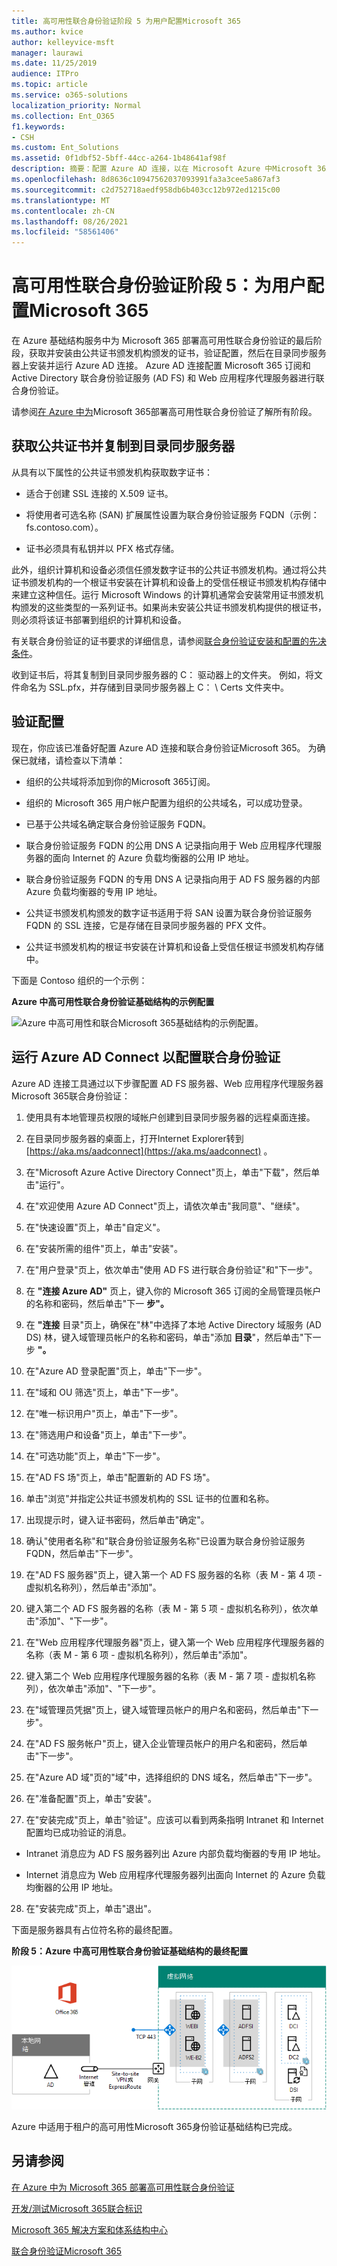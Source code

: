 ```yaml
---
title: 高可用性联合身份验证阶段 5 为用户配置Microsoft 365
ms.author: kvice
author: kelleyvice-msft
manager: laurawi
ms.date: 11/25/2019
audience: ITPro
ms.topic: article
ms.service: o365-solutions
localization_priority: Normal
ms.collection: Ent_O365
f1.keywords:
- CSH
ms.custom: Ent_Solutions
ms.assetid: 0f1dbf52-5bff-44cc-a264-1b48641af98f
description: 摘要：配置 Azure AD 连接，以在 Microsoft Azure 中Microsoft 365高可用性联合身份验证。
ms.openlocfilehash: 8d8636c10947562037093991fa3a3cee5a867af3
ms.sourcegitcommit: c2d752718aedf958db6b403cc12b972ed1215c00
ms.translationtype: MT
ms.contentlocale: zh-CN
ms.lasthandoff: 08/26/2021
ms.locfileid: "58561406"
---
```

# <a name="high-availability-federated-authentication-phase-5-configure-federated-authentication-for-microsoft-365"></a>高可用性联合身份验证阶段 5：为用户配置Microsoft 365

在 Azure 基础结构服务中为 Microsoft 365 部署高可用性联合身份验证的最后阶段，获取并安装由公共证书颁发机构颁发的证书，验证配置，然后在目录同步服务器上安装并运行 Azure AD 连接。 Azure AD 连接配置 Microsoft 365 订阅和 Active Directory 联合身份验证服务 (AD FS) 和 Web 应用程序代理服务器进行联合身份验证。
  
请参阅[在 Azure 中为](deploy-high-availability-federated-authentication-for-microsoft-365-in-azure.md)Microsoft 365部署高可用性联合身份验证了解所有阶段。
  
## <a name="get-a-public-certificate-and-copy-it-to-the-directory-synchronization-server"></a>获取公共证书并复制到目录同步服务器

从具有以下属性的公共证书颁发机构获取数字证书：
  
- 适合于创建 SSL 连接的 X.509 证书。
    
- 将使用者可选名称 (SAN) 扩展属性设置为联合身份验证服务 FQDN（示例：fs.contoso.com）。
    
- 证书必须具有私钥并以 PFX 格式存储。
    
此外，组织计算机和设备必须信任颁发数字证书的公共证书颁发机构。通过将公共证书颁发机构的一个根证书安装在计算机和设备上的受信任根证书颁发机构存储中来建立这种信任。运行 Microsoft Windows 的计算机通常会安装常用证书颁发机构颁发的这些类型的一系列证书。如果尚未安装公共证书颁发机构提供的根证书，则必须将该证书部署到组织的计算机和设备。
  
有关联合身份验证的证书要求的详细信息，请参阅[联合身份验证安装和配置的先决条件](/azure/active-directory/connect/active-directory-aadconnect-prerequisites#prerequisites-for-federation-installation-and-configuration)。
  
收到证书后，将其复制到目录同步服务器的 C： 驱动器上的文件夹。 例如，将文件命名为 SSL.pfx，并存储到目录同步服务器上 C： \\ Certs 文件夹中。
  
## <a name="verify-your-configuration"></a>验证配置

现在，你应该已准备好配置 Azure AD 连接和联合身份验证Microsoft 365。 为确保已就绪，请检查以下清单：
  
- 组织的公共域将添加到你的Microsoft 365订阅。
    
- 组织的 Microsoft 365 用户帐户配置为组织的公共域名，可以成功登录。
    
- 已基于公共域名确定联合身份验证服务 FQDN。
    
- 联合身份验证服务 FQDN 的公用 DNS A 记录指向用于 Web 应用程序代理服务器的面向 Internet 的 Azure 负载均衡器的公用 IP 地址。
    
- 联合身份验证服务 FQDN 的专用 DNS A 记录指向用于 AD FS 服务器的内部 Azure 负载均衡器的专用 IP 地址。
    
- 公共证书颁发机构颁发的数字证书适用于将 SAN 设置为联合身份验证服务 FQDN 的 SSL 连接，它是存储在目录同步服务器的 PFX 文件。
    
- 公共证书颁发机构的根证书安装在计算机和设备上受信任根证书颁发机构存储中。
    
下面是 Contoso 组织的一个示例：
  
**Azure 中高可用性联合身份验证基础结构的示例配置**

![Azure 中高可用性和联合Microsoft 365基础结构的示例配置。](../media/ac1a6a0d-0156-4407-9336-6e4cd6db8633.png)
  
## <a name="run-azure-ad-connect-to-configure-federated-authentication"></a>运行 Azure AD Connect 以配置联合身份验证

Azure AD 连接工具通过以下步骤配置 AD FS 服务器、Web 应用程序代理服务器Microsoft 365联合身份验证：
  
1. 使用具有本地管理员权限的域帐户创建到目录同步服务器的远程桌面连接。
    
2. 在目录同步服务器的桌面上，打开Internet Explorer转到 [https://aka.ms/aadconnect](https://aka.ms/aadconnect) 。
    
3. 在"Microsoft Azure Active Directory Connect"页上，单击"下载"，然后单击"运行"。
    
4. 在"欢迎使用 Azure AD Connect"页上，请依次单击"我同意"、"继续"。
    
5. 在"快速设置"页上，单击"自定义"。
    
6. 在"安装所需的组件"页上，单击"安装"。
    
7. 在"用户登录"页上，依次单击"使用 AD FS 进行联合身份验证"和"下一步"。
    
8. 在 **"连接 Azure AD"** 页上，键入你的 Microsoft 365 订阅的全局管理员帐户的名称和密码，然后单击"下一 **步"。**
    
9. 在 **"连接** 目录"页上，确保在"林"中选择了本地 Active Directory 域服务 (AD DS) 林，键入域管理员帐户的名称和密码，单击"添加 **目录**"，然后单击"下一步 **"。**
    
10. 在"Azure AD 登录配置"页上，单击"下一步"。
    
11. 在"域和 OU 筛选"页上，单击"下一步"。
    
12. 在"唯一标识用户"页上，单击"下一步"。
    
13. 在"筛选用户和设备"页上，单击"下一步"。
    
14. 在"可选功能"页上，单击"下一步"。
    
15. 在"AD FS 场"页上，单击"配置新的 AD FS 场"。
    
16. 单击"浏览"并指定公共证书颁发机构的 SSL 证书的位置和名称。
    
17. 出现提示时，键入证书密码，然后单击"确定"。
    
18. 确认"使用者名称"和"联合身份验证服务名称"已设置为联合身份验证服务 FQDN，然后单击"下一步"。
    
19. 在"AD FS 服务器"页上，键入第一个 AD FS 服务器的名称（表 M - 第 4 项 - 虚拟机名称列），然后单击"添加"。
    
20. 键入第二个 AD FS 服务器的名称（表 M - 第 5 项 - 虚拟机名称列），依次单击"添加"、"下一步"。
    
21. 在"Web 应用程序代理服务器"页上，键入第一个 Web 应用程序代理服务器的名称（表 M - 第 6 项 - 虚拟机名称列），然后单击"添加"。
    
22. 键入第二个 Web 应用程序代理服务器的名称（表 M - 第 7 项 - 虚拟机名称列），依次单击"添加"、"下一步"。
    
23. 在"域管理员凭据"页上，键入域管理员帐户的用户名和密码，然后单击"下一步"。
    
24. 在"AD FS 服务帐户"页上，键入企业管理员帐户的用户名和密码，然后单击"下一步"。
    
25. 在"Azure AD 域"页的"域"中，选择组织的 DNS 域名，然后单击"下一步"。
    
26. 在"准备配置"页上，单击"安装"。
    
27. 在"安装完成"页上，单击"验证"。应该可以看到两条指明 Intranet 和 Internet 配置均已成功验证的消息。
    
  - Intranet 消息应为 AD FS 服务器列出 Azure 内部负载均衡器的专用 IP 地址。
    
  - Internet 消息应为 Web 应用程序代理服务器列出面向 Internet 的 Azure 负载均衡器的公用 IP 地址。
    
28. 在"安装完成"页上，单击"退出"。
    
下面是服务器具有占位符名称的最终配置。
  
**阶段 5：Azure 中高可用性联合身份验证基础结构的最终配置**

![Azure 中的高可用性和联合Microsoft 365基础结构的最终配置。](../media/c5da470a-f2aa-489a-a050-df09b4d641df.png)
  
Azure 中适用于租户的高可用性Microsoft 365身份验证基础结构已完成。
  
## <a name="see-also"></a>另请参阅

[在 Azure 中为 Microsoft 365 部署高可用性联合身份验证](deploy-high-availability-federated-authentication-for-microsoft-365-in-azure.md)
  
[开发/测试Microsoft 365联合标识](federated-identity-for-your-microsoft-365-dev-test-environment.md)
  
[Microsoft 365 解决方案和体系结构中心](../solutions/index.yml)

[联合身份验证Microsoft 365](https://support.office.com/article/Understanding-Office-365-identity-and-Azure-Active-Directory-06a189e7-5ec6-4af2-94bf-a22ea225a7a9#bk_federated)